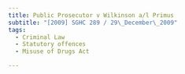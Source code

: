 ```yaml
---
title: Public Prosecutor v Wilkinson a/l Primus
subtitle: "[2009] SGHC 289 / 29\_December\_2009"
tags:
  - Criminal Law
  - Statutory offences
  - Misuse of Drugs Act

---
```



